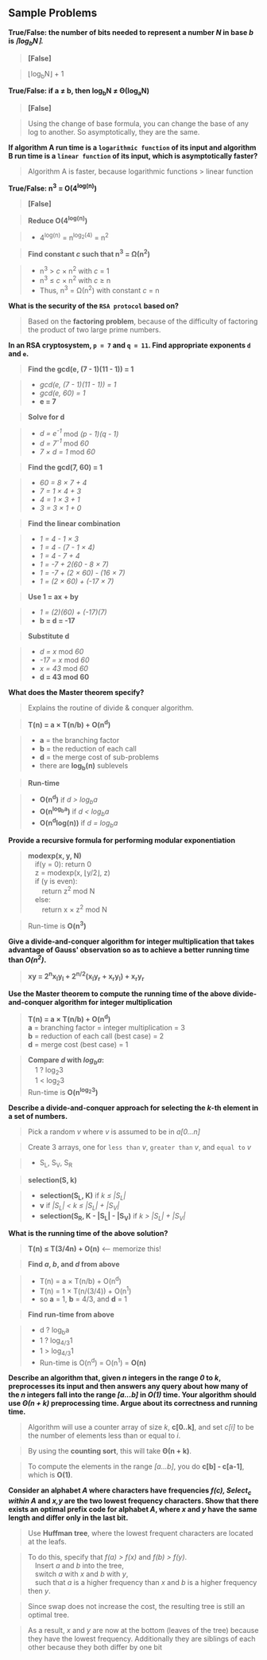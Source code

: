 ## Sample Problems

__True/False: the number of bits needed to represent a number _N_ in base _b_ is _&lceil;log<sub>b</sub>N&rceil;_.__
> __[False]__

> &lfloor;log<sub>b</sub>N&rfloor; + 1

__True/False: if a &#8800; b, then log<sub>b</sub>N &#8800; &Theta;(log<sub>a</sub>N)__
> __[False]__

> Using the change of base formula, you can change the base of any log to another. So asymptotically, they are the same.

__If algorithm A run time is a `logarithmic function` of its input and algorithm B run time is a `linear function` of its input, which is asymptotically faster?__
> Algorithm A is faster, because logarithmic functions &gt; linear function

__True/False: n<sup>3</sup> = O(4<sup>log(n)</sup>)__
> __[False]__

> __Reduce O(4<sup>log(n)</sup>)__

>	* 4<sup>log(n)</sup> = n<sup>log<sub>2</sub>(4)</sup> = n<sup>2</sup>

> __Find constant _c_ such that n<sup>3</sup> = &Omega;(n<sup>2</sup>)__

>	* n<sup>3</sup> &gt; _c_ &times; n<sup>2</sup> with _c_ = 1
>	* n<sup>3</sup> &le; _c_ &times; n<sup>2</sup> with _c_ &ge; n
>	* Thus, n<sup>3</sup> = &Omega;(n<sup>2</sup>) with constant _c_ = n

__What is the security of the `RSA protocol` based on?__
> Based on the __factoring problem__, because of the difficulty of factoring the product of two large prime numbers.

__In an RSA cryptosystem, `p = 7` and `q = 11`. Find appropriate exponents `d` and `e`.__
> __Find the gcd(e, (7 - 1)(11 - 1)) = 1__

>	* _gcd(e, (7 - 1)(11 - 1)) = 1_
>	* _gcd(e, 60) = 1_
>	* __e = 7__

> __Solve for d__

>	* _d = e<sup>-1</sup>_ mod _(p - 1)(q - 1)_
>	* _d = 7<sup>-1</sup>_ mod _60_
>	* _7 &times; d = 1_ mod _60_

> __Find the gcd(7, 60) = 1__

>	* _60 = 8 &times; 7 + 4_
>	* _7 = 1 &times; 4 + 3_
>	* _4 = 1 &times; 3 + 1_
>	* _3 = 3 &times; 1 + 0_

> __Find the linear combination__

>	* _1 = 4 - 1 &times; 3_
>	* _1 = 4 - (7 - 1 &times; 4)_
>	* _1 = 4 - 7 + 4_
>	* _1 = -7 + 2(60 - 8 &times; 7)_
>	* _1 = -7 + (2 &times; 60) - (16 &times; 7)_
>	* _1 = (2 &times; 60) + (-17 &times; 7)_

> __Use 1 = ax + by__

>	* _1 = (2)(60) + (-17)(7)_
>	* __b = d = -17__

> __Substitute d__

>	* _d = x_ mod _60_
>	* _-17 = x_ mod _60_
>	* _x = 43_ mod _60_
>	* __d = 43 mod 60__

__What does the Master theorem specify?__
> Explains the routine of divide & conquer algorithm.

> __T(n) = a &times; T(n/b) + O(n<sup>d</sup>)__

>	* __a__ = the branching factor
>	* __b__ = the reduction of each call
>	* __d__ = the merge cost of sub-problems
>	* there are __log<sub>b</sub>(n)__ sublevels

> __Run-time__

>	* __O(n<sup>d</sup>)__ if _d > log<sub>b</sub>a_
>	* __O(n<sup>log<sub>b</sub>a</sup>)__ if _d < log<sub>b</sub>a_
>	* __O(n<sup>d</sup>log(n))__ if _d = log<sub>b</sub>a_

__Provide a recursive formula for performing modular exponentiation__
> __modexp(x, y, N)__  
> &emsp;if(y = 0): return 0  
> &emsp;z = modexp(x, &lfloor;y/2&rfloor;, z)  
> &emsp;if (y is even):  
> &emsp;&emsp;return z<sup>2</sup> mod N  
> &emsp;else:  
> &emsp;&emsp;return x &times; z<sup>2</sup> mod N

> Run-time is __O(n<sup>3</sup>)__

__Give a divide-and-conquer algorithm for integer multiplication that takes advantage of Gauss' observation so as to achieve a better running time than _O(n<sup>2</sup>)_.__
> __xy = 2<sup>n</sup>x<sub>l</sub>y<sub>l</sub> + 2<sup>n/2</sup>(x<sub>l</sub>y<sub>r</sub> + x<sub>r</sub>y<sub>l</sub>) + x<sub>r</sub>y<sub>r</sub>__

__Use the Master theorem to compute the running time of the above divide-and-conquer algorithm for integer multiplication__
> __T(n) = a &times; T(n/b) + O(n<sup>d</sup>)__   
> __a__ = branching factor = integer multiplication = 3  
> __b__ = reduction of each call (best case) = 2  
> __d__ = merge cost (best case) = 1

> __Compare _d_ with _log<sub>b</sub>a_:__  
> &emsp;1 ? log<sub>2</sub>3  
> &emsp;1 < log<sub>2</sub>3  
> Run-time is __O(n<sup>log<sub>2</sub>3</sup>)__

__Describe a divide-and-conquer approach for selecting the _k_-th element in a set of numbers.__
> Pick a random _v_ where _v_ is assumed to be in _a[0...n]_

> Create 3 arrays, one for `less than` _v_, `greater than` _v_, and `equal to` _v_

>	* S<sub>L</sub>, S<sub>V</sub>, S<sub>R</sub>

> __selection(S, k)__

>	* __selection(S<sub>L</sub>, K)__ if _k &le; |S<sub>L</sub>|_
>	* __v__ if _|S<sub>L</sub>| < k &le; |S<sub>L</sub>| + |S<sub>V</sub>|_
>	* __selection(S<sub>R</sub>, K - |S<sub>L</sub>| - |S<sub>V</sub>)__ if _k > |S<sub>L</sub>| + |S<sub>V</sub>|_

__What is the running time of the above solution?__
> __T(n) &le; T(3/4n) + O(n)__ <-- memorize this!

> __Find _a_, _b_, and _d_ from above__  

>	* T(n) = a &times; T(n/b) + O(n<sup>d</sup>)
>	* T(n) = 1 &times; T(n/(3/4)) + O(n<sup>1</sup>)
>	* so __a__ = 1, __b__ = 4/3, and __d__ = 1

> __Find run-time from above__

>	* d ? log<sub>b</sub>a
>	* 1 ? log<sub>4/3</sub>1
>	* 1 > log<sub>4/3</sub>1
>	* Run-time is O(n<sup>d</sup>) = O(n<sup>1</sup>) = __O(n)__

__Describe an algorithm that, given _n_ integers in the range _0_ to _k_, preprocesses its input and then answers any query about how many of the _n_ integers fall into the range _[a...b]_ in _O(1)_ time. Your algorithm should use _&Theta;(n + k)_ preprocessing time. Argue about its correctness and running time.__
> Algorithm will use a counter array of size _k_, __c[0..k]__, and set _c[i]_ to be the number of elements less than or equal to _i_.

> By using the __counting sort__, this will take __&Theta;(n + k)__.

> To compute the elements in the range _[a...b]_, you do __c[b] - c[a-1]__, which is __O(1)__. 

__Consider an alphabet _A_ where characters have frequencies _f(c), Select<sub>c</sub> within A_ and _x,y_ are the two lowest frequency characters. Show that there exists an optimal prefix code for alphabet _A_, where _x_ and _y_ have the same length and differ only in the last bit.__
> Use __Huffman tree__, where the lowest frequent characters are located at the leafs.  

> To do this, specify that _f(a) > f(x)_ and _f(b) > f(y)_.   
> &emsp;Insert _a_ and _b_ into the tree,  
> &emsp;switch _a_ with _x_ and _b_ with _y_,  
> &emsp;such that _a_ is a higher frequency than _x_ and _b_ is a higher frequency then _y_.

> Since swap does not increase the cost, the resulting tree is still an optimal tree.

> As a result, _x_ and _y_ are now at the bottom (leaves of the tree) because they have the lowest frequency. Additionally they are siblings of each other because they both differ by one bit


